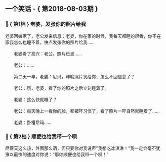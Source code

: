 ## 一个笑话 - { 第2018-08-03期 }
</hr>

### :jack_o_lantern: { 第1档 } 老婆，发张你的照片给我
老婆回娘家了，老公发来信息：老婆，你在家的时候，我每天都睡的很香，你不在家我怎么也睡不着，快点发张你的照片给我……<br/><br/>　　老婆看了高兴：老公，照片已发……<br/><br/>　　老公：……<br/><br/>　　第二天一早，老婆：尼玛，昨晚照片发给你，怎么不回信息了？<br/><br/>　　老公：哦，老婆，看了你的照片之后立刻睡着了。<br/><br/>　　老婆：这么快就睡了？<br/><br/>　　老公：每天晚上一看你的脸，都被吓习惯了，看了照片一吓自然就睡着了……<br/><br/>　　老婆：卧槽尼玛……


### :jack_o_lantern: { 第2档 } 顺便也给我带一个呗
尽管天这么热，外面那么晒，但只要你对我说声“我想吃冰淇淋！”我一定会毫不犹豫以最快的速度对你说：“那你顺便也给我带一个呗！”

